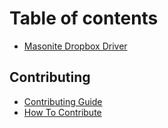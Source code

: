 # Table of contents

* [Masonite Dropbox Driver](README.md)

## Contributing

* [Contributing Guide](contributing/contributing-guide.md)
* [How To Contribute](contributing/how-to-contribute.md)

